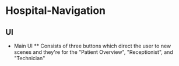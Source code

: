 # Hospital-Navigation
## UI
* Main UI
** Consists of three buttons which direct the user to new scenes and they're for the "Patient Overview", "Receptionist", and "Technician"
